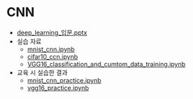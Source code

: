 # CNN

- [deep_learning_입문.pptx](deep_learning/deep_learning_입문.pptx)
- 실습 자료
    - [mnist_cnn.ipynb](deep_learning/mnist_cnn.ipynb)
    - [cifar10_ccn.ipynb](deep_learning/cifar10_ccn.ipynb)
    - [VGG16_classification_and_cumtom_data_training.ipynb](deep_learning/VGG16_classification_and_cumtom_data_training.ipynb)
- 교육 시 실습한 결과
    - [mnist_cnn_practice.ipynb](deep_learning/mnist_cnn_practice.ipynb)
    - [vgg16_practice.ipynb](deep_learning/vgg16_practice.ipynb)
